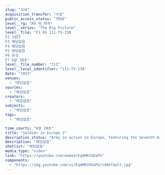 ```yaml
---
slug: "334"
acquisition_transfer: "수집"
public_access_status: "TRUE"
level__rg: "R4 빅 픽쳐"
level__series: "The Big Picture"
level__file: "F1 RG 111-TV-238
F2 1953
F3 해당없음
F4 해당없음
F5 해당없음
F6 유성
F7 6분 20초"
level__file_number: "111"
level__local_identifier: "111-TV-238"
date: "1953"
venues: 
  - "해당없음"
sources: 
  - "해당없음"
creators: 
  - "해당없음"
subjects: 
  - "해당없음"
tags: 
  - "해당없음"

time_courts: "6분 20초"
title: "Soldier in Europe 2"
description_status: "Army in action in Europe, featuring the Seventh Army - alert and ready for any mission."
description: "해당없음"
shotlist: "해당없음"
media_type: "video"
link: "https://youtube.com/embed/EqmMKV4DaPU"
components: 
  - "https://img.youtube.com/vi/EqmMKV4DaPU/sddefault.jpg"
---
```

